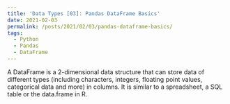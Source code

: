 ```yaml
---
title: 'Data Types [03]: Pandas DataFrame Basics'
date: 2021-02-03
permalink: /posts/2021/02/03/pandas-dataframe-basics/
tags:
  - Python
  - Pandas
  - DataFrame
---
```


A DataFrame is a 2-dimensional data structure that can store data of different types (including characters, integers, floating point values, categorical data and more) in columns. It is similar to a spreadsheet, a SQL table or the data.frame in R.

